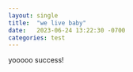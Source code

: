 ```yaml
---
layout: single
title:  "we live baby"
date:   2023-06-24 13:22:30 -0700
categories: test
---
```

yooooo success!


